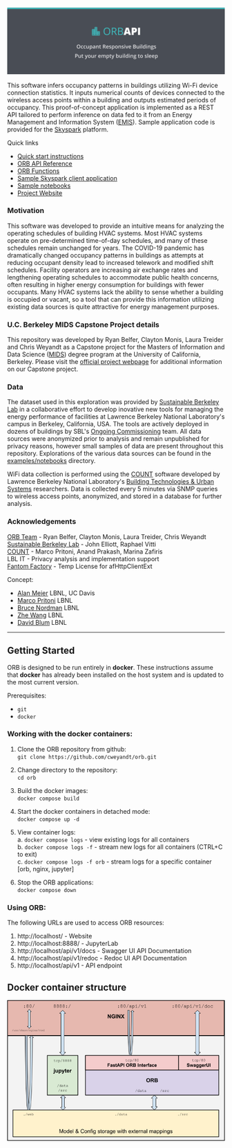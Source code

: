 ![Occupant Responsive Buildings](Documentation/assets/orb_title.png)

This software infers occupancy patterns in buildings utilizing Wi-Fi device connection statistics. It inputs numerical counts of devices connected to the wireless access points within a building and outputs estimated periods of occupancy. This proof-of-concept application is implemented as a REST API tailored to perform inference on data fed to it from an Energy Management and Information System ([EMIS](https://buildings.lbl.gov/emis/building-energy-information-systems)).  Sample application code is provided for the [Skyspark](https://skyfoundry.com/product) platform.  

Quick links
- [Quick start instructions](https://github.com/cweyandt/orb#getting-started)
- [ORB API Reference](/src/README.md)
- [ORB Functions](/src/orb/orb_functions/README.md)
- [Sample Skyspark client application](skyspark_client/README.md)
- [Sample notebooks](examples/notebooks/README.md)
- [Project Website](https://people.ischool.berkeley.edu/~ltreider/orbs/index.html)

### Motivation
This software was developed to provide an intuitive means for analyzing the operating schedules of building HVAC systems. Most HVAC systems operate on pre-determined time-of-day schedules, and many of these schedules remain unchanged for years. The COVID-19 pandemic has dramatically changed occupancy patterns in buildings as attempts at reducing occupant density lead to increased telework and modified shift schedules. Facility operators are increasing air exchange rates and lengthening operating schedules to accommodate public health concerns, often resulting in higher energy consumption for buildings with fewer occupants. Many HVAC systems lack the ability to sense whether a building is occupied or vacant, so a tool that can provide this information utilizing existing data sources is quite attractive for energy management purposes.

### U.C. Berkeley MIDS Capstone Project details
This repository was developed by Ryan Belfer, Clayton Monis, Laura Treider and Chris Weyandt as a Capstone project for the Masters of Information and Data Science ([MIDS](https://ischoolonline.berkeley.edu/data-science/)) degree program at the University of California, Berkeley. Please visit the [official project webpage](https://people.ischool.berkeley.edu/~ltreider/orbs/index.html) for additional information on our Capstone project. 

### Data
The dataset used in this exploration was provided by [Sustainable Berkeley Lab](https://sbl.lbl.gov/) in a collaborative effort to develop inovative new tools for managing the energy performance of facilities at Lawrence Berkeley National Laboratory's campus in Berkeley, California, USA. The tools are actively deployed in dozens of buildings by SBL's [Ongoing Commissioning](https://ocx.lbl.gov) team. All data sources were anonymized prior to analysis and remain unpublished for privacy reasons, however small samples of data are present throughout this repository. Explorations of the various data sources can be found in the [examples/notebooks](examples/notebooks) directory.

WiFi data collection is performed using the [COUNT](https://github.com/LBNL-ETA/COUNT) software developed by Lawrence Berkeley National Laboratory's [Building Technologies & Urban Systems](https://buildings.lbl.gov/) researchers. Data is collected every 5 minutes via SNMP queries to wireless access points, anonymized, and stored in a database for further analysis. 

### Acknowledgements
[ORB Team](https://people.ischool.berkeley.edu/~ltreider/orbs/whowhy.html) - Ryan Belfer, Clayton Monis, Laura Treider, Chris Weyandt  
[Sustainable Berkeley Lab](https://sbl.lbl.gov/) - John Elliott, Raphael Vitti  
[COUNT](https://github.com/LBNL-ETA/COUNT) - Marco Pritoni, Anand Prakash, Marina Zafiris  
LBL IT - Privacy analysis and implementation support  
[Fantom Factory](https://www.fantomfactory.com/) - Temp License for afHttpClientExt  

Concept: 
- [Alan Meier](https://energy.ucdavis.edu/meier-alan/) LBNL, UC Davis
- [Marco Pritoni](https://eta.lbl.gov/people/marco-pritoni) LBNL     
- [Bruce Nordman](https://eta.lbl.gov/people/bruce-nordman) LBNL  
- [Zhe Wang](https://buildings.lbl.gov/people/zhe-walter-wang) LBNL     
- [David Blum](https://eta.lbl.gov/people/david-blum) LBNL   
 


---

## Getting Started
ORB is designed to be run entirely in **docker**. These instructions assume that **docker** has already been installed on the host system and is updated to the most current version.  

Prerequisites:
- `git`
- `docker`

### Working with the docker containers:
1. Clone the ORB repository from github:  
`git clone https://github.com/cweyandt/orb.git`

   
2. Change directory to the repository:  
`cd orb`
     

3. Build the docker images:  
`docker compose build`  

   
4. Start the docker containers in detached mode:  
`docker compose up -d`
   

5. View container logs:  
a. `docker compose logs`  - view existing logs for all containers  
b. `docker compose logs -f`  - stream new logs for all containers (CTRL+C to exit)  
c. `docker compose logs -f orb` - stream logs for a specific container [orb, nginx, jupyter]  


6. Stop the ORB applications:  
`docker compose down`

### Using ORB:
The following URLs are used to access ORB resources:
1. http://localhost/    -  Website
2. http://localhost:8888/    -   JupyterLab
3. http://localhost/api/v1/docs    -   Swagger UI API Documentation
4. http://localhost/api/v1/redoc   - Redoc UI API Documentation
5. http://localhost/api/v1  -   API endpoint


## Docker container structure
![ORB Container Architecture](Documentation/assets/orb_containers.png "ORB Container Architecture")
